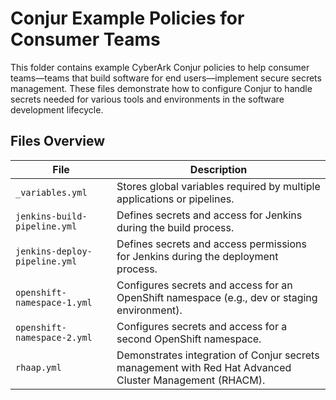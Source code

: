 # Conjur Example Policies for Consumer Teams

This folder contains example CyberArk Conjur policies to help consumer teams—teams that build software for end users—implement secure secrets management. These files demonstrate how to configure Conjur to handle secrets needed for various tools and environments in the software development lifecycle.

## Files Overview

| File                          | Description                                                                                             |
|-------------------------------|---------------------------------------------------------------------------------------------------------|
| `_variables.yml`              | Stores global variables required by multiple applications or pipelines.                                 |
| `jenkins-build-pipeline.yml`  | Defines secrets and access for Jenkins during the build process.                                        |
| `jenkins-deploy-pipeline.yml` | Defines secrets and access permissions for Jenkins during the deployment process.                       |
| `openshift-namespace-1.yml`   | Configures secrets and access for an OpenShift namespace (e.g., dev or staging environment).            |
| `openshift-namespace-2.yml`   | Configures secrets and access for a second OpenShift namespace.                                         |
| `rhaap.yml`                   | Demonstrates integration of Conjur secrets management with Red Hat Advanced Cluster Management (RHACM). |
